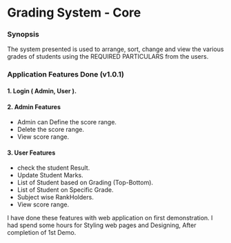# Grading System - Core 

### Synopsis
The system presented is used to arrange, sort, change and view the various grades of students
using the REQUIRED PARTICULARS from the users.

### Application Features Done (v1.0.1)

  #### 1. Login ( Admin, User ).
  #### 2. Admin Features
   * Admin can Define the score range.
   * Delete the score range.
   * View score range.
  #### 3. User Features
   * check the student Result.
   * Update Student Marks.
   * List of Student based on Grading (Top-Bottom).
   * List of Student on Specific Grade.
   * Subject wise RankHolders.
   * View score range.

I have done these features with web application on first demonstration.
I had spend some hours for Styling web pages and Designing, After completion of 1st Demo.


